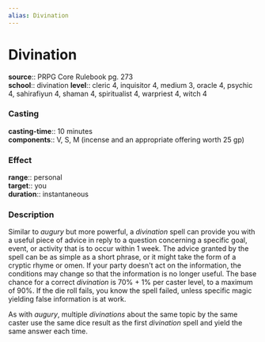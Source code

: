 ```yaml
---
alias: Divination
---
```


# Divination 

**source**:: PRPG Core Rulebook pg. 273  
**school**:: divination
**level**:: cleric 4, inquisitor 4, medium 3, oracle 4, psychic 4, sahirafiyun 4, shaman 4, spiritualist 4, warpriest 4, witch 4

### Casting 

**casting-time**:: 10 minutes  
**components**:: V, S, M (incense and an appropriate offering worth 25 gp)

### Effect 

**range**:: personal  
**target**:: you  
**duration**:: instantaneous

### Description 

Similar to *augury* but more powerful, a *divination* spell can provide you with a useful piece of advice in reply to a question concerning a specific goal, event, or activity that is to occur within 1 week. The advice granted by the spell can be as simple as a short phrase, or it might take the form of a cryptic rhyme or omen. If your party doesn't act on the information, the conditions may change so that the information is no longer useful. The base chance for a correct *divination* is 70% + 1% per caster level, to a maximum of 90%. If the die roll fails, you know the spell failed, unless specific magic yielding false information is at work.  
  
As with *augury*, multiple *divinations* about the same topic by the same caster use the same dice result as the first *divination* spell and yield the same answer each time.


